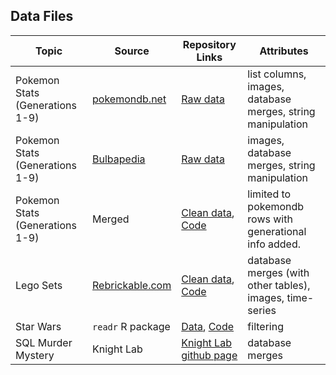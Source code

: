 ## Data Files

| Topic | Source | Repository Links | Attributes |
| ----- | ----- | ----- | ----- |
| Pokemon Stats (Generations 1-9) | [pokemondb.net](https://pokemondb.net/pokedex/all) | [Raw data](raw/pokemon_data_pokemondb.csv) | list columns, images, database merges, string manipulation |
| Pokemon Stats (Generations 1-9) | [Bulbapedia](https://bulbapedia.bulbagarden.net/wiki/List_of_Pok%C3%A9mon_by_National_Pok%C3%A9dex_number) | [Raw data](raw/pokemon_data_bulbapedia.csv) | images, database merges, string manipulation |
| Pokemon Stats (Generations 1-9) | Merged | [Clean data](clean/pokemon_gen_1-9.csv), [Code](code/pokemon.R) | limited to pokemondb rows with generational info added. |
| Lego Sets | [Rebrickable.com](https://cdn.rebrickable.com/media/downloads/sets.csv.gz) | [Clean data](clean/lego-sets.csv), [Code](code/lego-sets.R) | database merges (with other tables), images, time-series |
| Star Wars | `readr` R package | [Data](clean/starwars.csv), [Code](code/star-wars.R) | filtering |
| SQL Murder Mystery | Knight Lab | [Knight Lab github page](https://github.com/NUKnightLab/sql-mysteries) | database merges |
